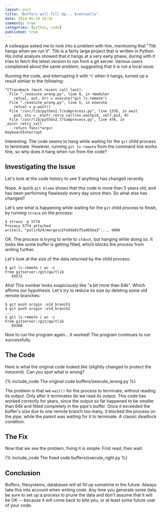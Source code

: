 ```yaml
---
layout: post
title: "Buffers will fill Up... Eventually"
date: 2014-06-18 18:42
comments: true
categories: [python, code]
published: true
---
```


A colleague asked me to look into a problem with him, mentioning that "Tlib hangs when we run it". Tlib is a fairly large project that is written in Python. His initial analysis showed that it hangs at a very early phase, during with it tries to fetch the latest version to run from a git server. Various users complained about the same problem, suggesting that it is not a local issue.

Running the code, and interrupting it with `^C` when it hangs, turned up a result similar to the following:

    ^CTraceback (most recent call last):
      File "./execute_wrong.py", line 8, in <module>
        retval, out, err = execute("git ls-remote")
      File "./execute_wrong.py", line 5, in execute
        retval = p.wait()
      File "/usr/lib/python2.7/subprocess.py", line 1376, in wait
        pid, sts = _eintr_retry_call(os.waitpid, self.pid, 0)
      File "/usr/lib/python2.7/subprocess.py", line 476, in _eintr_retry_call
        return func(*args)
    KeyboardInterrupt

Interesting. The code seems to hang while waiting for the `git` child process to terminate. However, running `git ls-remote` from the command line works fine, so why does it hang when run from the code?

<!-- more -->

Investigating the Issue
-----------------------

Let's look at the code history to see if anything has changed recently.

Nope. A quick `git blame` shows that this code is more than 5 years old, and has been performing flawlessly every day since then. So what else has changed?

Let's see what is happening while waiting for the `git` child process to finish, by running `strace` on the process:

    $ strace -p 5774
    Process 5774 attached
    write(1, "pull/624/merge\n2fe9da91f5a4b5ba3"..., 4096

OK. The process is trying to write to `stdout`, but hanging while doing so. It looks like some buffer is getting filled, which blocks the process from writing further.

Let's look at the size of the data returned by the child process:

    $ git ls-remote | wc -c
    From gitserver:/git/qa/tlib
       65572

Aha! This number looks suspiciously like "a bit more than 64k". Which affirms our hypothesis. Let's try to reduce its size by deleting some old remote branches:

    $ git push origin :old_branch1
    $ git push origin :old_branch2
    ...
    $ git ls-remote | wc -c
    From gitserver:/git/qa/tlib
       65368

Now to run the program again... It worked! The program continues to run successfully.

The Code
--------

Here is what the original code looked like (slightly changed to protect the innocent). Can you spot what is wrong?

{% include_code The original code buffers/execute_wrong.py %}

The problem is that we `wait()` for the process to terminate, without reading its output. Only after it terminates do we read its output. This code has worked correctly for years, since the output so far happened to be smaller than 64k and fitted completely in the pipe's buffer. Once it exceeded the buffer's size due to one remote branch too many, it blocked the process on the pipe, while the parent was waiting for it to terminate. A classic deadlock condition.

The Fix
-------

Now that we see the problem, fixing it is simple: First read, then wait.

{% include_code The fixed code buffers/execute_right.py %}

Conclusion
----------

Buffers, filesystems, databases will all fill up sometime in the future. Always take this into account when writing code. Any time you generate some data, be sure to set up a process to prune the data and don't assume that it will be OK -- because it will come back to bite you, or at least some future user of your code.
